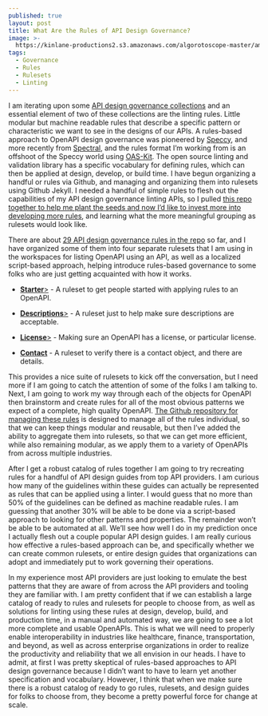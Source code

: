 ```yaml
---
published: true
layout: post
title: What Are the Rules of API Design Governance?
image: >-
  https://kinlane-productions2.s3.amazonaws.com/algorotoscope-master/america-immigration_dumping-ground-old-comuter-wheels-crypto.jpg
tags:
  - Governance
  - Rules
  - Rulesets
  - Linting
---
```


I am iterating upon some [API design governance collections](https://apievangelist.com/2021/09/13/openapi-governance-using-rule-based-or-script-based-approaches/) and an essential element of two of these collections are the linting rules. Little modular but machine readable rules that describe a specific pattern or characteristic we want to see in the designs of our APIs. A rules-based approach to OpenAPI design governance was pioneered by [Speccy](Speccy), and more recently from [Spectral](https://github.com/stoplightio/spectral), and the rules format I’m working from is an offshoot of the Speccy world using [OAS-Kit](https://github.com/Mermade/oas-kit). The open source linting and validation library has a specific vocabulary for defining rules, which can then be applied at design, develop, or build time. I have begun organizing a handful or rules via Github, and managing and organizing them into rulesets using Github Jekyll. I needed a handful of simple rules to flesh out the capabilities of my API design governance linting APIs, so I pulled [this repo together to help me plant the seeds and now I’d like to invest more into developing more rules](https://github.com/postman-open-technologies/linting-rules), and learning what the more meaningful grouping as rulesets would look like.

There are about [29 API design governance rules in the repo](https://github.com/postman-open-technologies/linting-rules) so far, and I have organized some of them into four separate rulesets that I am using in the workspaces for listing OpenAPI using an API, as well as a localized script-based approach, helping introduce rules-based governance to some folks who are just getting acquainted with how it works.

- [**Starter**&gt;]() - A ruleset to get people started with applying rules to an OpenAPI.
    
- [**Descriptions**&gt;]() - A ruleset just to help make sure descriptions are acceptable.
    
- [**License**&gt;]() - Making sure an OpenAPI has a license, or particular license.
    
- [**Contact**]() - A ruleset to verify there is a contact object, and there are details.

This provides a nice suite of rulesets to kick off the conversation, but I need more if I am going to catch the attention of some of the folks I am talking to. Next, I am going to work my way through each of the objects for OpenAPI then brainstorm and create rules for all of the most obvious patterns we expect of a complete, high quality OpenAPI. [The Github repository for managing these rules](https://github.com/postman-open-technologies/linting-rules) is designed to manage all of the rules individual, so that we can keep things modular and reusable, but then I’ve added the ability to aggregate them into rulesets, so that we can get more efficient, while also remaining modular, as we apply them to a variety of OpenAPIs from across multiple industries.

After I get a robust catalog of rules together I am going to try recreating rules for a handful of API design guides from top API providers. I am curious how many of the guidelines within these guides can actually be represented as rules that can be applied using a linter. I would guess that no more than 50% of the guidelines can be defined as machine readable rules. I am guessing that another 30% will be able to be done via a script-based approach to looking for other patterns and properties. The remainder won’t be able to be automated at all. We’ll see how well I do in my prediction once I actually flesh out a couple popular API design guides. I am really curious how effective a rules-based approach can be, and specifically whether we can create common rulesets, or entire design guides that organizations can adopt and immediately put to work governing their operations.

In my experience most API providers are just looking to emulate the best patterns that they are aware of from across the API providers and tooling they are familiar with. I am pretty confident that if we can establish a large catalog of ready to rules and rulesets for people to choose from, as well as solutions for linting using these rules at design, develop, build, and production time, in a manual and automated way, we are going to see a lot more complete and usable OpenAPIs. This is what we will need to properly enable interoperability in industries like healthcare, finance, transportation, and beyond, as well as across enterprise organizations in order to realize the productivity and reliability that we all envision in our heads. I have to admit, at first I was pretty skeptical of rules-based approaches to API design governance because I didn’t want to have to learn yet another specification and vocabulary. However, I think that when we make sure there is a robust catalog of ready to go rules, rulesets, and design guides for folks to choose from, they become a pretty powerful force for change at scale.